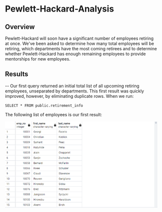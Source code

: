 # Pewlett-Hackard-Analysis

## Overview
Pewlett-Hackard will soon have a significant number of employees retiring at once. We've been asked to determine how many total employees will be retiring, which departments have the most coming retirees and to determine whether Pewlett-Hackard has enough remaining employees to provide mentorships for new employees.

## Results
-- Our first query returned an initial total list of all upcoming retiring employees, unseparated by departments. This first result was quickly improved, however, by eliminating duplicate rows. When we run:

``` 
SELECT * FROM public.retirement_info 
```

The following list of employees is our first result: 

![""](Photos/table1.PNG)

